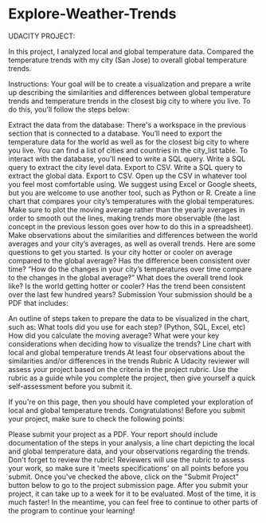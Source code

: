 # Explore-Weather-Trends

UDACITY PROJECT:

In this project, I analyzed local and global temperature data.
Compared the temperature trends with my city (San Jose) to overall global temperature trends.

Instructions: Your goal will be to create a visualization and prepare a write up describing the similarities and differences between global temperature trends and temperature trends in the closest big city to where you live. To do this, you’ll follow the steps below:

Extract the data from the database:  There's a workspace in the previous section that is connected to a database. You’ll need to export the temperature data for the world as well as for the closest big city to where you live. You can find a list of cities and countries in the city_list table. To interact with the database, you'll need to write a SQL query. Write a SQL query to extract the city level data. Export to CSV. Write a SQL query to extract the global data. Export to CSV. Open up the CSV in whatever tool you feel most comfortable using. We suggest using Excel or Google sheets, but you are welcome to use another tool, such as Python or R. Create a line chart that compares your city’s temperatures with the global temperatures. Make sure to plot the moving average rather than the yearly averages in order to smooth out the lines, making trends more observable (the last concept in the previous lesson goes over how to do this in a spreadsheet). Make observations about the similarities and differences between the world averages and your city’s averages, as well as overall trends. Here are some questions to get you started. Is your city hotter or cooler on average compared to the global average? Has the difference been consistent over time? “How do the changes in your city’s temperatures over time compare to the changes in the global average?” What does the overall trend look like? Is the world getting hotter or cooler? Has the trend been consistent over the last few hundred years? Submission Your submission should be a PDF that includes:

An outline of steps taken to prepare the data to be visualized in the chart, such as: What tools did you use for each step? (Python, SQL, Excel, etc) How did you calculate the moving average? What were your key considerations when deciding how to visualize the trends? Line chart with local and global temperature trends At least four observations about the similarities and/or differences in the trends Rubric A Udacity reviewer will assess your project based on the criteria in the project rubric. Use the rubric as a guide while you complete the project, then give yourself a quick self-assessment before you submit it.

If you're on this page, then you should have completed your exploration of local and global temperature trends. Congratulations! Before you submit your project, make sure to check the following points:

Please submit your project as a PDF. Your report should include documentation of the steps in your analysis, a line chart depicting the local and global temperature data, and your observations regarding the trends. Don't forget to review the rubric! Reviewers will use the rubric to assess your work, so make sure it 'meets specifications' on all points before you submit. Once you've checked the above, click on the "Submit Project" button below to go to the project submission page. After you submit your project, it can take up to a week for it to be evaluated. Most of the time, it is much faster! In the meantime, you can feel free to continue to other parts of the program to continue your learning!
